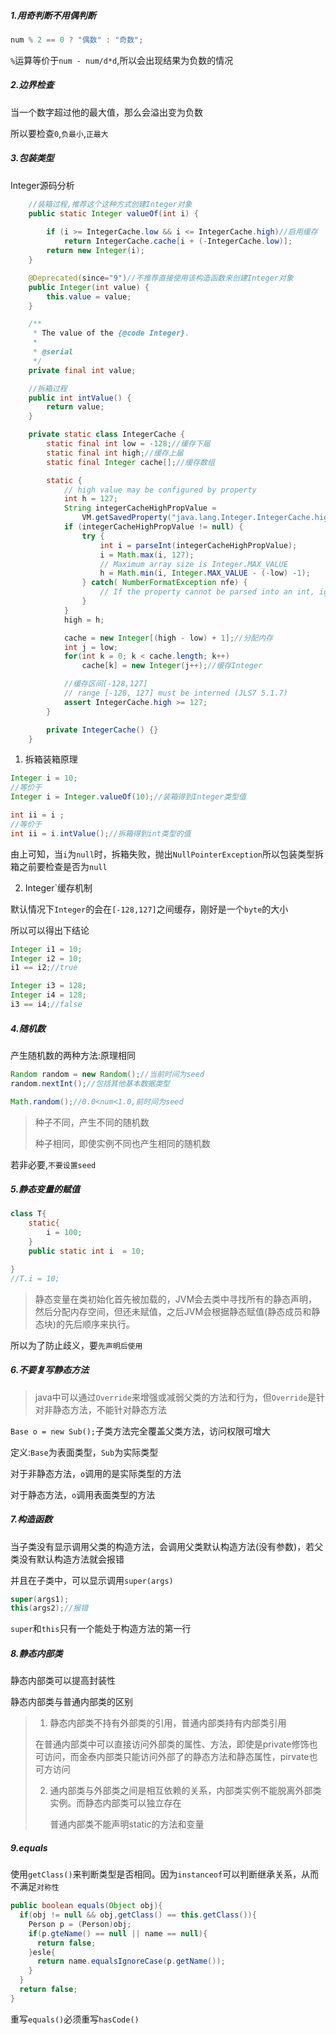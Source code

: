 ##### 1.用奇判断不用偶判断

```java
num % 2 == 0 ? "偶数" : "奇数";
```

`%`运算等价于`num - num/d*d`,所以会出现结果为负数的情况

##### 2.边界检查

当一个数字超过他的最大值，那么会溢出变为负数

所以要检查`0`,`负最小`,`正最大`

##### 3.包装类型

Integer源码分析

```java
    //装箱过程,推荐这个这种方式创建Integer对象
    public static Integer valueOf(int i) {
        
        if (i >= IntegerCache.low && i <= IntegerCache.high)//启用缓存
            return IntegerCache.cache[i + (-IntegerCache.low)];
        return new Integer(i);
    }

    @Deprecated(since="9")//不推荐直接使用该构造函数来创建Integer对象
    public Integer(int value) {
        this.value = value;
    }

    /**
     * The value of the {@code Integer}.
     *
     * @serial
     */
    private final int value;

    //拆箱过程
    public int intValue() {
        return value;
    }

    private static class IntegerCache {
        static final int low = -128;//缓存下届
        static final int high;//缓存上届
        static final Integer cache[];//缓存数组

        static {
            // high value may be configured by property
            int h = 127;
            String integerCacheHighPropValue =
                VM.getSavedProperty("java.lang.Integer.IntegerCache.high");
            if (integerCacheHighPropValue != null) {
                try {
                    int i = parseInt(integerCacheHighPropValue);
                    i = Math.max(i, 127);
                    // Maximum array size is Integer.MAX_VALUE
                    h = Math.min(i, Integer.MAX_VALUE - (-low) -1);
                } catch( NumberFormatException nfe) {
                    // If the property cannot be parsed into an int, ignore it.
                }
            }
            high = h;

            cache = new Integer[(high - low) + 1];//分配内存
            int j = low;
            for(int k = 0; k < cache.length; k++)
                cache[k] = new Integer(j++);//缓存Integer

          	//缓存区间[-128,127]
            // range [-128, 127] must be interned (JLS7 5.1.7)
            assert IntegerCache.high >= 127;
        }

        private IntegerCache() {}
    }
```

1.  拆箱装箱原理

```java
Integer i = 10;
//等价于
Integer i = Integer.valueOf(10);//装箱得到Integer类型值

int ii = i ;
//等价于
int ii = i.intValue();//拆箱得到int类型的值
```

  由上可知，当`i`为`null`时，拆箱失败，抛出`NullPointerException`所以包装类型拆箱之前要检查是否为`null`

2. Integer`缓存机制

默认情况下`Integer`的会在`[-128,127]`之间缓存，刚好是一个`byte`的大小

所以可以得出下结论

```java
Integer i1 = 10;
Integer i2 = 10;
i1 == i2;//true

Integer i3 = 128;
Integer i4 = 128;
i3 == i4;//false
```

##### 4.随机数

产生随机数的两种方法:原理相同

```java
Random random = new Random();//当前时间为seed
random.nextInt();//包括其他基本数据类型

Math.random();//0.0<num<1.0,前时间为seed
```

> 种子不同，产生不同的随机数
>
> 种子相同，即使实例不同也产生相同的随机数

若非必要,`不要设置seed`

##### 5.静态变量的赋值

```java
class T{
    static{
        i = 100;
    }
    public static int i  = 10;

}
//T.i = 10;
```

> 静态变量在类初始化首先被加载的，JVM会去类中寻找所有的静态声明，然后分配内存空间，但还未赋值，之后JVM会根据静态赋值(静态成员和静态块)的先后顺序来执行。

所以为了防止歧义，要`先声明后使用`

##### 6.不要复写静态方法

> java中可以通过`Override`来增强或减弱父类的方法和行为，但`Override`是针对非静态方法，不能针对静态方法

`Base o = new Sub();`子类方法完全覆盖父类方法，访问权限可增大

定义:`Base`为表面类型，`Sub`为实际类型

对于非静态方法，`o`调用的是实际类型的方法

对于静态方法，`o`调用表面类型的方法

##### 7.构造函数

当子类没有显示调用父类的构造方法，会调用父类默认构造方法(没有参数)，若父类没有默认构造方法就会报错

并且在子类中，可以显示调用`super(args)`

```java
super(args1);
this(args2);//报错
```

`super`和`this`只有一个能处于构造方法的第一行

##### 8.静态内部类

静态内部类可以提高封装性

静态内部类与普通内部类的区别

> 1. 静态内部类不持有外部类的引用，普通内部类持有内部类引用
>
> 在普通内部类中可以直接访问外部类的属性、方法，即使是private修饰也可访问，而金泰内部类只能访问外部了的静态方法和静态属性，pirvate也可方访问
>
> 2. 通内部类与外部类之间是相互依赖的关系，内部类实例不能脱离外部类实例。而静态内部类可以独立存在
>
>    普通内部类不能声明static的方法和变量

##### 9.equals

使用`getClass()`来判断类型是否相同。因为`instanceof`可以判断继承关系，从而不满足`对称性`

```java
public boolean equals(Object obj){
  if(obj != null && obj,getClass() == this.getClass()){
    Person p = (Person)obj;
    if(p.gteName() == null || name == null){
      return false;
    }esle{
      return name.equalsIgnoreCase(p.getName());
    }
  }
  return false;
}
```

重写`equals()`必须重写`hasCode()`